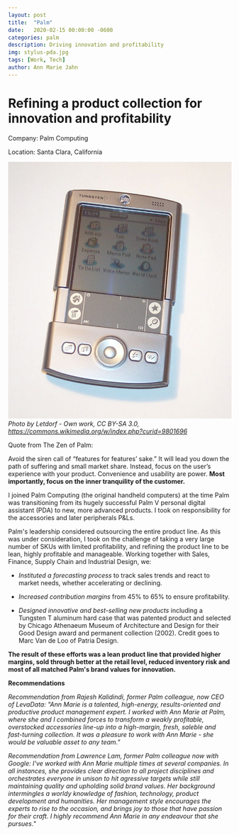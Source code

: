 ```yaml
---
layout: post
title:  "Palm"
date:   2020-02-15 00:00:00 -0600
categories: palm
description: Driving innovation and profitability
img: stylus-pda.jpg
tags: [Work, Tech]
author: Ann Marie Jahn
---
```

# Refining a product collection for innovation and profitability


Company: Palm Computing

Location: Santa Clara, California

![tungsten t](/assets/img/palm_tungstent.jpg)
_Photo by Letdorf - Own work, CC BY-SA 3.0, https://commons.wikimedia.org/w/index.php?curid=9801696_

Quote from The Zen of Palm:

Avoid the siren call of “features for features’ sake.” It will lead you down the path of suffering and small market share. Instead, focus on the user’s experience with your product. Convenience and usability are power. **Most importantly, focus on the inner tranquility of the customer.**

I joined Palm Computing (the original handheld computers) at the time Palm was transitioning from its hugely successful Palm V personal digital assistant (PDA) to new, more advanced products. I took on responsibility for the accessories and later peripherals P&Ls.

Palm's leadership considered outsourcing the entire product line. As this was under consideration, I took on the challenge of taking a very large number of SKUs with limited profitability, and refining the product line to be lean, highly profitable and manageable. Working together with Sales, Finance, Supply Chain and Industrial Design, we:

+ _Instituted a forecasting process_ to track sales trends and react to market needs, whether accelerating or declining.

+ _Increased contribution margins_ from 45% to 65% to ensure profitability.

+ _Designed innovative and best-selling new products_ including a Tungsten T aluminum hard case that was patented product and selected by Chicago Athenaeum Museum of Architecture and Design for their Good Design award and permanent collection (2002). Credit goes to Marc Van de Loo of Patria Design.

**The result of these efforts was a lean product line that provided higher margins, sold through better at the retail level, reduced inventory risk and most of all matched Palm's brand values for innovation.**

**Recommendations**

_Recommendation from Rajesh Kalidindi, former Palm colleague, now CEO of LevaData: "Ann Marie is a talented, high-energy, results-oriented and productive product management expert. I worked with Ann Marie at Palm, where she and I combined forces to transform a weakly profitable, overstocked accessories line-up into a high-margin, fresh, saleble and fast-turning collection. It was a pleasure to work with Ann Marie - she would be valuable asset to any team."_

_Recommendation from Lawrence Lam, former Palm colleague now with Google: I've worked with Ann Marie multiple times at several companies. In all instances, she provides clear direction to all project disciplines and orchestrates everyone in unison to hit agressive targets while still maintaining quality and upholding solid brand values. Her background intermingles a worldy knowledge of fashion, technology, product development and humanities. Her management style encourages the experts to rise to the occasion, and brings joy to those that have passion for their craft. I highly recommend Ann Marie in any endeavour that she pursues."_